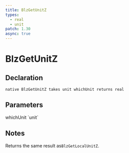 ```yaml
---
title: BlzGetUnitZ
types:
  - real
  - unit
patch: 1.30
async: true
---
```


# BlzGetUnitZ

## Declaration

```
native BlzGetUnitZ takes unit whichUnit returns real
```

## Parameters
<dl>
  <dt>whichUnit `unit`</dt>
  <dd></dd>
</dl>

## Notes 
Returns the same result as`BlzGetLocalUnitZ`.